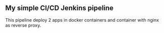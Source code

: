 ## My simple CI/CD Jenkins pipeline

This pipeline deploy 2 apps in docker containers and container with nginx as reverse proxy.
